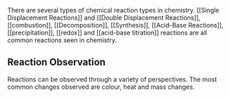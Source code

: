 There are several types of chemical reaction types in chemistry. [[Single Displacement Reactions]] and [[Double Displacement Reactions]], [[combustion]], [[Decomposition]], [[Synthesis]], [[Acid-Base Reactions]], [[precipitation]], [[redox]] and [[acid-base titration]] reactions are all common reactions seen in chemistry.

## Reaction Observation
Reactions can be observed through a variety of perspectives. The most common changes observed are colour, heat and mass changes. 